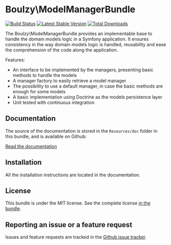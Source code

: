 Boulzy\ModelManagerBundle
=========================

[![Build Status](https://travis-ci.org/B0ulzy/BoulzyManagerBundle.svg?branch=master)](https://travis-ci.org/B0ulzy/BoulzyManagerBundle)
[![Latest Stable Version](https://poser.pugx.org/boulzy/manager-bundle/v/stable)](https://packagist.org/packages/boulzy/manager-bundle)
[![Total Downloads](https://poser.pugx.org/boulzy/manager-bundle/downloads)](https://packagist.org/packages/boulzy/manager-bundle)

The Boulzy\ModelManagerBundle provides an implementable base to handle the domain models logic in a Symfony application.
It ensures consistency in the way domain models logic is handled, reusability and ease the comprehension of the code along
the application.

Features:

- An interface to be implemented by the managers, presenting basic methods to handle the models
- A manager factory to easily retrieve a model manager
- The possibility to use a default manager, in case the basic methods are enough for some models
- A basic implementation using Doctrine as the models persistence layer
- Unit tested with continuous integration

Documentation
-------------

The source of the documentation is stored in the `Resources/doc` folder in this bundle, and is available on Github:

[Read the documentation][documentation]

Installation
------------

All the installation instructions are located in the documentation.

License
-------

This bundle is under the MIT license. See the complete license [in the bundle][license].

Reporting an issue or a feature request
---------------------------------------

Issues and feature requests are tracked in the [Github issue tracker][issues].

  [documentation]: ./Resources/doc/index.md
  [license]: ./LICENSE
  [issues]: /issues
